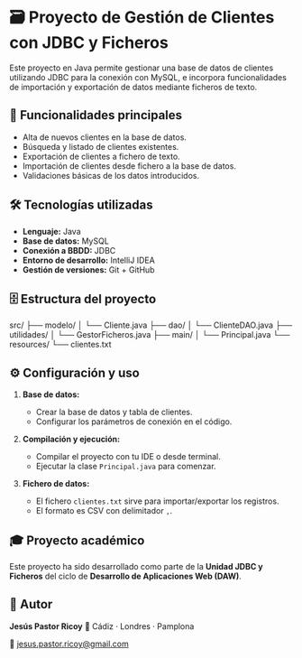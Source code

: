 # 🗃️ Proyecto de Gestión de Clientes con JDBC y Ficheros

Este proyecto en Java permite gestionar una base de datos de clientes utilizando JDBC para la conexión con MySQL, e incorpora funcionalidades de importación y exportación de datos mediante ficheros de texto.

## 🧩 Funcionalidades principales

- Alta de nuevos clientes en la base de datos.
- Búsqueda y listado de clientes existentes.
- Exportación de clientes a fichero de texto.
- Importación de clientes desde fichero a la base de datos.
- Validaciones básicas de los datos introducidos.

## 🛠️ Tecnologías utilizadas

- **Lenguaje:** Java
- **Base de datos:** MySQL
- **Conexión a BBDD:** JDBC
- **Entorno de desarrollo:** IntelliJ IDEA
- **Gestión de versiones:** Git + GitHub

## 🗄️ Estructura del proyecto

src/
├── modelo/
│ └── Cliente.java
├── dao/
│ └── ClienteDAO.java
├── utilidades/
│ └── GestorFicheros.java
├── main/
│ └── Principal.java
└── resources/
└── clientes.txt


## ⚙️ Configuración y uso

1. **Base de datos:**
   - Crear la base de datos y tabla de clientes.
   - Configurar los parámetros de conexión en el código.

2. **Compilación y ejecución:**
   - Compilar el proyecto con tu IDE o desde terminal.
   - Ejecutar la clase `Principal.java` para comenzar.

3. **Fichero de datos:**
   - El fichero `clientes.txt` sirve para importar/exportar los registros.
   - El formato es CSV con delimitador `,`.

## 🎓 Proyecto académico

Este proyecto ha sido desarrollado como parte de la **Unidad JDBC y Ficheros** del ciclo de **Desarrollo de Aplicaciones Web (DAW)**.

## 🙋 Autor

**Jesús Pastor Ricoy**
📍 Cádiz · Londres · Pamplona

📧 [jesus.pastor.ricoy@gmail.com](mailto:jesus.pastor.ricoy@gmail.com)


